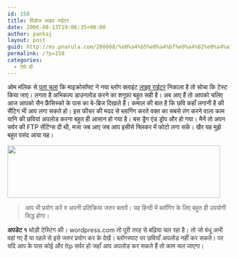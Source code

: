 ```yaml
---
id: 158
title: विंडोज लाइव राईटर
date: 2006-08-13T19:06:35+00:00
author: pankaj
layout: post
guid: http://ms.pnarula.com/200608/%e0%a4%b5%e0%a4%bf%e0%a4%82%e0%a4%a1%e0%a5%8b%e0%a4%9c-%e0%a4%b2%e0%a4%be%e0%a4%87%e0%a4%b5-%e0%a4%b0%e0%a4%be%e0%a4%88%e0%a4%9f%e0%a4%b0/
permalink: /?p=158
categories:
  - ऐसे ही
---
```

ओम मलिक से [पता चला](http://software.gigaom.com/2006/08/13/windows-live-writer-write-on/) कि माइक्रोसॉफ्ट ने नया ब्लॉग क्लाइंट [लाइव राईटर](http://windowslivewriter.spaces.live.com/blog/cns!D85741BB5E0BE8AA!174.entry) निकाला है तो सोचा कि टेस्ट किया जाए। लगता है अभिकल्प डाउनलोड करने का शगूफा बहुत&nbsp;सही है। अब&nbsp;आए हैं तो आपको चलिए आज आपको सैन फ्रैंसिस्को के पास का बे-ब्रिज दिखाते हैं। कमाल की बात है कि छवि कहाँ लगानी है की सैंटिग भी आप लगा सकते हो। इस फीचर की मदद से ब्लागिंग करते वक्त का सबसे तंग करने वाला काम यानि की छवियां अपलोड करना बहुत ही आसान हो गया है। बस ड्रैग एंड ड्रोप और हो गया। मैनें तो अपन सर्वर की FTP सेंटिंग्स दी थी, मजा जब आए जब आप इसीसे फ्लिकर में फोटो लगा सकें। खैर यह मुझे बहुत पसंद आया यह।

<a href="http://pnarula.com/images/ms/22d27e92c3ea_11778/baybridge4.jpg" atomicselection="true"><img style="border-top-width: 0px; border-left-width: 0px; border-bottom-width: 0px; border-right-width: 0px" height="118" src="http://pnarula.com/images/ms/22d27e92c3ea_11778/baybridge_thumb2.jpg" width="480" border="0" /></a>

> आप भी प्रयोग करें व अपनी प्रतिक्रिया जरुर&nbsp;बतावें।&nbsp;यह हिन्दी में ब्लॉगिंग के लिए बहुत ही उपयोगी सिद्ध होगा। 

<font color="#333333"><strong>अपडेट १</strong>   थोड़ी टेस्टिंग की। wordpress.com तो पूरी तरह से बढ़िया चल रहा है। तो जो बंधू अभी वहां गए हैं या पहले से इसे जरुर प्रयोग कर के देखें। ब्लॉगस्पाट पर छवियाँ अपलोड नहीं कर सकते। पर यदि आप के पास कोई और ftp सर्वर हो जहाँ आप अपलोड कर सकते हैं तो काम चल जाएगा।</font>
